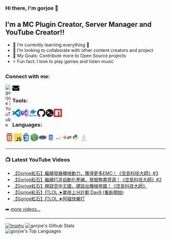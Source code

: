 ### Hi there, I'm gorjoe 👋 

## I'm a MC Plugin Creator, Server Manager and YouTube Creator!!

- 🌱 I’m currently learning everything 🤣
- 👯 I’m looking to collaborate with other content creators and project
- 🥅 My Goals: Contribute more to Open Source projects
- ⚡ Fun fact: I love to play games and listen music

### Connect with me:

[<img align="left" alt="gorjoe | YouTube" width="22px" src="https://cdn.jsdelivr.net/npm/simple-icons@v3/icons/youtube.svg" />][youtube]
[<img align="left" alt="gorjoe | Twitter" width="22px" src="https://raw.githubusercontent.com/gorjoe/gorjoe/main/img/envelope-solid.svg" />][email]

<br />

### Tools:

<img align="left" alt="Visual Studio Code" width="26px" src="https://raw.githubusercontent.com/github/explore/80688e429a7d4ef2fca1e82350fe8e3517d3494d/topics/visual-studio-code/visual-studio-code.png" />
<img align="left" alt="Visual Studio" width="26px" src="https://raw.githubusercontent.com/github/explore/86c1bd6b4584404882313005cbd1c213cacb16d8/topics/visual-studio/visual-studio.png" />
<img align="left" alt="Docker" width="26px" src="https://raw.githubusercontent.com/github/explore/80688e429a7d4ef2fca1e82350fe8e3517d3494d/topics/docker/docker.png" />
<img align="left" alt="GitHub" width="26px" src="https://raw.githubusercontent.com/github/explore/78df643247d429f6cc873026c0622819ad797942/topics/github/github.png" />
<img align="left" alt="Terminal" width="26px" src="https://raw.githubusercontent.com/github/explore/80688e429a7d4ef2fca1e82350fe8e3517d3494d/topics/terminal/terminal.png" />
<img align="left" alt="NPM" width="26px" src="https://raw.githubusercontent.com/github/explore/80688e429a7d4ef2fca1e82350fe8e3517d3494d/topics/npm/npm.png" />

<br />

### Languages:

<img align="left" alt="HTML5" width="26px" src="https://raw.githubusercontent.com/github/explore/80688e429a7d4ef2fca1e82350fe8e3517d3494d/topics/html/html.png" />
<img align="left" alt="JavaScript" width="26px" src="https://raw.githubusercontent.com/github/explore/80688e429a7d4ef2fca1e82350fe8e3517d3494d/topics/javascript/javascript.png" />
<img align="left" alt="CSS3" width="26px" src="https://raw.githubusercontent.com/github/explore/80688e429a7d4ef2fca1e82350fe8e3517d3494d/topics/css/css.png" />
<img align="left" alt="Node.js" width="26px" src="https://raw.githubusercontent.com/github/explore/80688e429a7d4ef2fca1e82350fe8e3517d3494d/topics/nodejs/nodejs.png" />
<img align="left" alt="PHP" width="26px" src="https://raw.githubusercontent.com/github/explore/ccc16358ac4530c6a69b1b80c7223cd2744dea83/topics/php/php.png" />
<img align="left" alt="SQL" width="26px" src="https://raw.githubusercontent.com/github/explore/80688e429a7d4ef2fca1e82350fe8e3517d3494d/topics/sql/sql.png" />
<img align="left" alt="MySQL" width="26px" src="https://raw.githubusercontent.com/github/explore/80688e429a7d4ef2fca1e82350fe8e3517d3494d/topics/mysql/mysql.png" />
<img align="left" alt="Git" width="26px" src="https://raw.githubusercontent.com/github/explore/80688e429a7d4ef2fca1e82350fe8e3517d3494d/topics/git/git.png" />
<img align="left" alt="Python" width="26px" src="https://raw.githubusercontent.com/github/explore/80688e429a7d4ef2fca1e82350fe8e3517d3494d/topics/python/python.png" />
<img align="left" alt="Java" width="26px" src="https://raw.githubusercontent.com/github/explore/5b3600551e122a3277c2c5368af2ad5725ffa9a1/topics/java/java.png" />

<br />
<br />

---

### 📺 Latest YouTube Videos

<!-- YOUTUBE:START -->
- [【Gorjoe紅石】繼續發展機械動力，獲得更多EMC！《空島科技大師》#3](https://www.youtube.com/watch?v=hnRdpR-MLrk)
- [【Gorjoe紅石】繼續打造自動化產線，發掘無盡資源！《空島科技大師》#2](https://www.youtube.com/watch?v=wpC8XD3FSJU)
- [【Gorjoe紅石】開啟空中王國，建設出機械帝國！《空島科技大師》](https://www.youtube.com/watch?v=1fiTA6P2CAg)
- [【Gorjoe紅石】打LOL ➤單排上分計劃 Day9 &lpar;重新開始&rpar;](https://www.youtube.com/watch?v=pUBbKYo0VKY)
- [【Gorjoe紅石】打LOL ➤阿福快樂打](https://www.youtube.com/watch?v=I-gQCD4n3Pk)
<!-- YOUTUBE:END -->

➡️ [more videos...](https://www.youtube.com/channel/UCPcHMvp2QdPgNRbQrrtC6WA/videos)

---

[![trophy](https://github-profile-trophy.vercel.app/?username=gorjoe&theme=onedark)](https://github.com/ryo-ma/github-profile-trophy)
<img alt="gorjoe's Github Stats" src="https://github-readme-stats.vercel.app/api?username=gorjoe&show_icons=true&count_private=true&theme=react&hide_border=true&bg_color=0D1117" />
<br>
<img alt="gorjoe's Top Languages" src="https://github-readme-stats.vercel.app/api/top-langs/?username=gorjoe&langs_count=8&count_private=true&layout=compact&theme=react&hide_border=true&bg_color=0D1117" />
  
[youtube]: https://bit.ly/gorjoe
[email]: mailto:joeminecraft1234funs35@gmail.com
